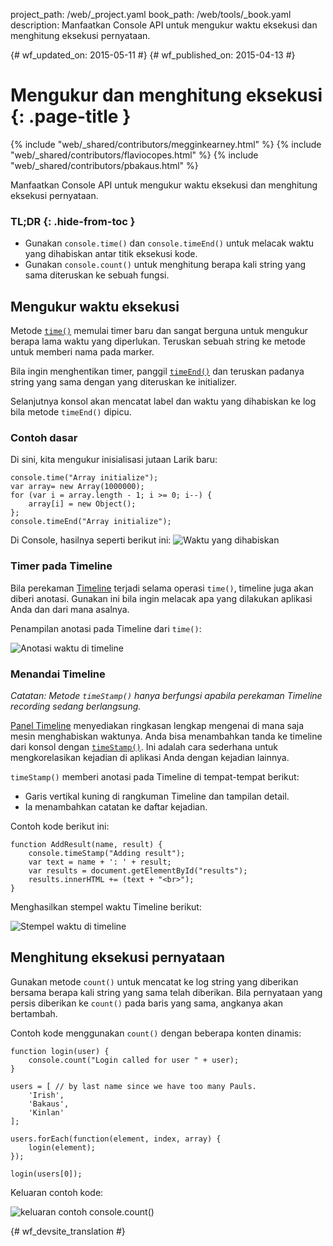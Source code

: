 project_path: /web/_project.yaml
book_path: /web/tools/_book.yaml
description: Manfaatkan Console API untuk mengukur waktu eksekusi dan menghitung eksekusi pernyataan.

{# wf_updated_on: 2015-05-11 #}
{# wf_published_on: 2015-04-13 #}

# Mengukur dan menghitung eksekusi {: .page-title }

{% include "web/_shared/contributors/megginkearney.html" %}
{% include "web/_shared/contributors/flaviocopes.html" %}
{% include "web/_shared/contributors/pbakaus.html" %}

Manfaatkan Console API untuk mengukur waktu eksekusi dan menghitung eksekusi pernyataan.


### TL;DR {: .hide-from-toc }
- Gunakan <code>console.time()</code> dan <code>console.timeEnd()</code> untuk melacak waktu yang dihabiskan antar titik eksekusi kode.
- Gunakan <code>console.count()</code> untuk menghitung berapa kali string yang sama diteruskan ke sebuah fungsi.


## Mengukur waktu eksekusi

Metode [`time()`](./console-reference#consoletimelabel) memulai timer baru dan sangat berguna untuk mengukur berapa lama waktu yang diperlukan. Teruskan sebuah string ke metode untuk memberi nama pada marker.

Bila ingin menghentikan timer, panggil [`timeEnd()`](./console-reference#consoletimeendlabel) dan teruskan padanya string yang sama dengan yang diteruskan ke initializer.

Selanjutnya konsol akan mencatat label dan waktu yang dihabiskan ke log bila metode `timeEnd()` dipicu.

### Contoh dasar

Di sini, kita mengukur inisialisasi jutaan Larik baru:


    console.time("Array initialize");
    var array= new Array(1000000);
    for (var i = array.length - 1; i >= 0; i--) {
        array[i] = new Object();
    };
    console.timeEnd("Array initialize");
    

Di Console, hasilnya seperti berikut ini:
![Waktu yang dihabiskan](images/track-executions-time-duration.png)

### Timer pada Timeline

Bila perekaman [Timeline](/web/tools/chrome-devtools/profile/evaluate-performance/timeline-tool) terjadi selama operasi `time()`, timeline juga akan diberi anotasi. Gunakan ini bila ingin melacak apa yang dilakukan aplikasi Anda dan dari mana asalnya.

Penampilan anotasi pada Timeline dari `time()`:

![Anotasi waktu di timeline](images/track-executions-time-annotation-on-timeline.png)

### Menandai Timeline

*Catatan: Metode `timeStamp()` hanya berfungsi apabila perekaman Timeline recording sedang berlangsung.*

[Panel Timeline](/web/tools/chrome-devtools/profile/evaluate-performance/timeline-tool) menyediakan ringkasan lengkap mengenai di mana saja mesin menghabiskan waktunya.
Anda bisa menambahkan tanda ke timeline dari konsol dengan [`timeStamp()`](./console-reference#consoletimestamplabel). Ini adalah cara sederhana untuk mengkorelasikan kejadian di aplikasi Anda dengan kejadian lainnya.

`timeStamp()` memberi anotasi pada Timeline di tempat-tempat berikut:

- Garis vertikal kuning di rangkuman Timeline dan tampilan detail.
- Ia menambahkan catatan ke daftar kejadian.

Contoh kode berikut ini:


    function AddResult(name, result) {
        console.timeStamp("Adding result");
        var text = name + ': ' + result;
        var results = document.getElementById("results");
        results.innerHTML += (text + "<br>");
    }
    

Menghasilkan stempel waktu Timeline berikut:

![Stempel waktu di timeline](images/track-executions-timestamp2.png)

## Menghitung eksekusi pernyataan

Gunakan metode `count()` untuk mencatat ke log string yang diberikan bersama berapa kali string yang sama telah diberikan. Bila pernyataan yang persis diberikan ke `count()` pada baris yang sama, angkanya akan bertambah.

Contoh kode menggunakan `count()` dengan beberapa konten dinamis:


    function login(user) {
        console.count("Login called for user " + user);
    }
    
    users = [ // by last name since we have too many Pauls.
        'Irish',
        'Bakaus',
        'Kinlan'
    ];
    
    users.forEach(function(element, index, array) {
        login(element);
    });
    
    login(users[0]);
    

Keluaran contoh kode:

![keluaran contoh console.count()](images/track-executions-console-count.png)




{# wf_devsite_translation #}
